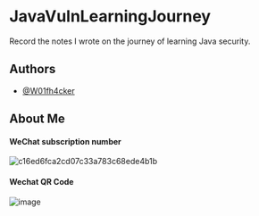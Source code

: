 # JavaVulnLearningJourney
Record the notes I wrote on the journey of learning Java security.

## Authors

- [@W01fh4cker](https://www.github.com/W01fh4cker)


## About Me
#### WeChat subscription number
![c16ed6fca2cd07c33a783c68ede4b1b](https://user-images.githubusercontent.com/101872898/230818339-d68d782b-6b0c-4be1-b6b2-72d25e133d07.jpg)
#### Wechat QR Code
![image](https://user-images.githubusercontent.com/101872898/230818401-a7fdedaf-8b30-4e99-b0cd-5432847e263b.png)

